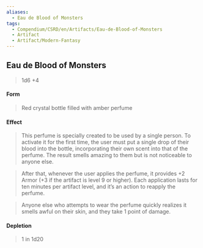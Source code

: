 ```yaml
---
aliases:
  - Eau de Blood of Monsters
tags:
  - Compendium/CSRD/en/Artifacts/Eau-de-Blood-of-Monsters
  - Artifact
  - Artifact/Modern-Fantasy
---
```

  
    
## Eau de Blood of Monsters  
>1d6 +4  
#### Form  
> Red crystal bottle filled with amber perfume   
  
#### Effect  
> This perfume is specially created to be used by a single person. To activate it for the first time, the user must put a single drop of their blood into the bottle, incorporating their own scent into that of the perfume. The result smells amazing to them but is not noticeable to anyone else.   
>   
> After that, whenever the user applies the perfume, it provides +2 Armor (+3 if the artifact is level 9 or higher). Each application lasts for ten minutes per artifact level, and it’s an action to reapply the perfume.  
>   
> Anyone else who attempts to wear the perfume quickly realizes it smells awful on their skin, and they take 1 point of damage.   
  
#### Depletion   
>1 in 1d20  
  
